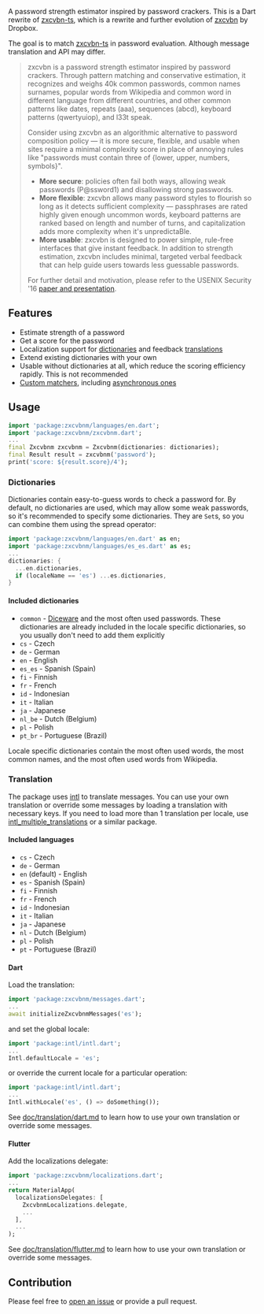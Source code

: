 A password strength estimator inspired by password crackers.
This is a Dart rewrite of
[zxcvbn-ts](https://github.com/zxcvbn-ts/zxcvbn),
which is a rewrite and further evolution of
[zxcvbn](https://github.com/dropbox/zxcvbn) by Dropbox.

The goal is to match [zxcvbn-ts](https://github.com/zxcvbn-ts/zxcvbn) in password evaluation. Although message translation and API may differ.

> zxcvbn is a password strength estimator inspired by password crackers.
> Through pattern matching and conservative estimation, it recognizes and
> weighs 40k common passwords, common names surnames, popular words from
> Wikipedia and common word in different language from different countries,
> and other common patterns like dates, repeats (aaa), sequences (abcd),
> keyboard patterns (qwertyuiop), and l33t speak.
>
> Consider using zxcvbn as an algorithmic alternative to password composition
> policy&nbsp;— it is more secure, flexible, and usable when sites require a
> minimal complexity score in place of annoying rules like "passwords must
> contain three of {lower, upper, numbers, symbols}".
>
> - **More secure**: policies often fail both ways, allowing weak passwords
> (P@ssword1) and disallowing strong passwords.
> - **More flexible**: zxcvbn allows many password styles to flourish so long as
> it detects sufficient complexity&nbsp;— passphrases are rated highly given
> enough uncommon words, keyboard patterns are ranked based on length and number
> of turns, and capitalization adds more complexity when it's unpredictaBle.
> - **More usable**: zxcvbn is designed to power simple, rule-free interfaces
> that give instant feedback. In addition to strength estimation, zxcvbn
> includes minimal, targeted verbal feedback that can help guide users towards
> less guessable passwords.
>
> For further detail and motivation, please refer to the USENIX Security '16
> [paper and presentation](https://www.usenix.org/conference/usenixsecurity16/technical-sessions/presentation/wheeler).

## Features

- Estimate strength of a password
- Get a score for the password
- Localization support for [dictionaries](#dictionaries) and feedback
  [translations](#translation)
- Extend existing dictionaries with your own
- Usable without dictionaries at all, which reduce the scoring efficiency
  rapidly. This is not recommended
- [Custom matchers](https://github.com/zeezooz/zxcvbnm/blob/main/test/custom_matcher_test.dart),
  including
  [asynchronous ones](https://github.com/zeezooz/zxcvbnm/blob/main/test/async_matcher_test.dart)

## Usage

```dart
import 'package:zxcvbnm/languages/en.dart';
import 'package:zxcvbnm/zxcvbnm.dart';
...
final Zxcvbnm zxcvbnm = Zxcvbnm(dictionaries: dictionaries);
final Result result = zxcvbnm('password');
print('score: ${result.score}/4');
```

### Dictionaries

Dictionaries contain easy-to-guess words to check a password for. By default, no
dictionaries are used, which may allow some weak passwords, so it's recommended
to specify some dictionaries. They are `Set`s, so you can combine them using the
spread operator:

```dart
import 'package:zxcvbnm/languages/en.dart' as en;
import 'package:zxcvbnm/languages/es_es.dart' as es;
...
dictionaries: {
  ...en.dictionaries,
  if (localeName == 'es') ...es.dictionaries,
}
```

#### Included dictionaries

- `common` - [Diceware](https://en.wikipedia.org/wiki/Diceware) and the most
  often used passwords. These dictionaries are already included in the locale
  specific dictionaries, so you usually don't need to add them explicitly
- `cs` - Czech
- `de` - German
- `en` - English
- `es_es` - Spanish (Spain)
- `fi` - Finnish
- `fr` - French
- `id` - Indonesian
- `it` - Italian
- `ja` - Japanese
- `nl_be` - Dutch (Belgium)
- `pl` - Polish
- `pt_br` - Portuguese (Brazil)

Locale specific dictionaries contain the most often used words, the most common
names, and the most often used words from Wikipedia.

### Translation

The package uses [intl](https://pub.dev/packages/intl) to translate messages.
You can use your own translation or override some messages by loading a
translation with necessary keys. If you need to load more than 1 translation
per locale, use
[intl_multiple_translations](https://pub.dev/packages/intl_multiple_translations)
or a similar package.

#### Included languages

- `cs` - Czech
- `de` - German
- `en` (default) - English
- `es` - Spanish (Spain)
- `fi` - Finnish
- `fr` - French
- `id` - Indonesian
- `it` - Italian
- `ja` - Japanese
- `nl` - Dutch (Belgium)
- `pl` - Polish
- `pt` - Portuguese (Brazil)

#### Dart

Load the translation:

```dart
import 'package:zxcvbnm/messages.dart';
...
await initializeZxcvbnmMessages('es');
```

and set the global locale:

```dart
import 'package:intl/intl.dart';
...
Intl.defaultLocale = 'es';
```

or override the current locale for a particular operation:

```dart
import 'package:intl/intl.dart';
...
Intl.withLocale('es', () => doSomething());
```

See
[doc/translation/dart.md](https://github.com/zeezooz/zxcvbnm/blob/main/doc/translation/dart.md)
to learn how to use your own translation or override some messages.

#### Flutter

Add the localizations delegate:

```dart
import 'package:zxcvbnm/localizations.dart';
...
return MaterialApp(
  localizationsDelegates: [
    ZxcvbnmLocalizations.delegate,
    ...
  ],
  ...
);
```

See
[doc/translation/flutter.md](https://github.com/zeezooz/zxcvbnm/blob/main/doc/translation/flutter.md)
to learn how to use your own translation or override some messages.

## Contribution

Please feel free to
[open an issue](https://github.com/zeezooz/zxcvbnm/issues/new) or provide a pull
request.
